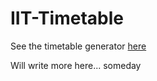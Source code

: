 IIT-Timetable
=============

See the timetable generator [here](http://home.iitb.ac.in/~manishg/Stuff/timetable)

Will write more here... someday
